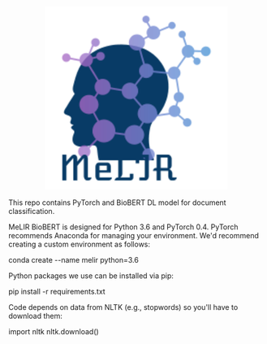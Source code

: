 <p align="center">
<img src="https://github.com/it21208/MeLIR/blob/master/MeLIR-logo.png" width="360">
</p>

This repo contains PyTorch and BioBERT DL model for document classification.

MeLIR BioBERT is designed for Python 3.6 and PyTorch 0.4. PyTorch recommends Anaconda for managing your environment. We'd recommend creating a custom environment as follows:

conda create --name melir python=3.6


Python packages we use can be installed via pip:

pip install -r requirements.txt


Code depends on data from NLTK (e.g., stopwords) so you'll have to download them:

import nltk
nltk.download()
